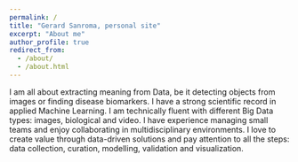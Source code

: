 ```yaml
---
permalink: /
title: "Gerard Sanroma, personal site"
excerpt: "About me"
author_profile: true
redirect_from: 
  - /about/
  - /about.html
---
```


I am all about extracting meaning from Data, be it detecting objects from images or finding disease biomarkers. I have a strong scientific record in applied Machine Learning. I am technically fluent with different Big Data types: images, biological and video. I have experience managing small teams and enjoy collaborating in multidisciplinary environments. I love to create value through data-driven solutions and pay attention to all the steps: data collection, curation, modelling, validation and visualization.